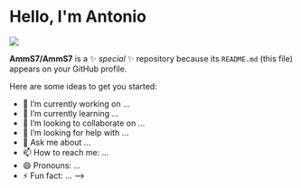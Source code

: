 # Hello, I'm Antonio
<a href="https://www.linkedin.com/in/ant%C3%B3nio-miguel-mendes-sousa-5a3b04345/"><img src="https://img.shields.io/badge/-LinkedIn-0072b1?&style=for-the-badge&logo=linkedin&logoColor=white" /></a>

**AmmS7/AmmS7** is a ✨ _special_ ✨ repository because its `README.md` (this file) appears on your GitHub profile.

Here are some ideas to get you started:

- 🔭 I’m currently working on ...
- 🌱 I’m currently learning ...
- 👯 I’m looking to collaborate on ...
- 🤔 I’m looking for help with ...
- 💬 Ask me about ...
- 📫 How to reach me: ...
- 😄 Pronouns: ...
- ⚡ Fun fact: ...
-->
